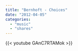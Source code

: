 ```yaml
---
title: "Bernhoft - Choices"
date: "2012-04-05"
categories:
  - "music"
  - "shares"
---
```


{{< youtube GAnC7RTAMok >}}

